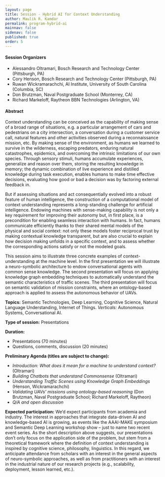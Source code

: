 ```yaml
---
layout: page
title: Session - Hybrid AI for Context Understanding
author: Maulik R. Kamdar
permalink: program-hybrid-ai
mainnav: false
sidenav: false
published: true
order: 5
---
```


#### Session Organizers
- Alessandro Oltramari, Bosch Research and Technology Center (Pittsburgh, PA) 
- Cory Henson, Bosch Research and Technology Center (Pittsburgh, PA) 
- Ruwan Wickramarachchi, AI Institute, University of South Carolina (Columbia, SC) 
- Don Brutzman, Naval Postgraduate School (Monterrey, CA) 
- Richard Markeloff, Raytheon BBN Technologies (Arlington, VA)

#### Abstract 
Context understanding can be conceived as the capability of making sense of a broad range of situations, e.g. a particular arrangement of cars and pedestrians on a city intersection, a conversation during a customer service call, natural features and other activities observed during a reconnaissance mission, etc. By making sense of the environment, as humans we learned to survive in the wilderness, escaping predators, enduring natural catastrophes, epidemics, and overcoming the intrinsic limitations of our own species. Through sensory stimuli, humans accumulate experiences, generalize and reason over them, storing the resulting knowledge in memory; the dynamic combination of live experience and distilled knowledge during task execution, enables humans to make time effective decisions, evaluating how good or bad a decision was by factoring external feedback in. 

But if assessing situations and act consequentially evolved into a robust feature of human intelligence, the construction of a computational model of context understanding represents a long-standing challenge for artificial intelligence. Endowing machines with sense-making capability is not only a key requirement for improving their autonomy but, in first place, is a precondition for enabling seamless interaction with humans. In fact, humans communicate efficiently thanks to their shared mental models of the physical and social context: not only these models foster reciprocal trust by making contextual knowledge transparent, but are also crucial to explain how decision making unfolds in a specific context, and to assess whether the corresponding actions satisfy or not the modeled goals. 

This session aims to illustrate three concrete examples of context-understanding at the machine level. In the first presentation we will illustrate a neuro-symbolic architecture to endow conversational agents with common sense knowledge. The second presentation will focus on applying knowledge graph embedding techniques to automatically understand the semantic characteristics of traffic scenes. The third presentation will focus on semantic validation of mission constraints, where an ontology-based approach is applied to assess the autonomous behavior of UAVs. 

**Topics:** Semantic Technologies, Deep Learning, Cognitive Science, Natural Language Understanding, Internet of Things. *Verticals:* Autonomous Systems, Conversational AI. 

**Type of session:** Presentations 

**Duration:**
- Presentations (70 minutes) 
- Questions, comments, discussion (20 minutes) 

**Preliminary Agenda (titles are subject to change):**
- *Introduction: What does it mean for a machine to understand context?* (Oltramari) 
- *Building Chatbots that understand Commonsense* (Oltramari) 
- *Understanding Traffic Scenes using Knowledge Graph Embeddings* (Henson, Wickramarachchi) 
- *Validating UAVs' missions using ontology-based reasoning* (Don Brutzman, Naval Postgraduate School; Richard Markeloff, Raytheon) 
- *Q/A and open discussion* 

**Expected participation:** 
We’d expect participants from academia and industry. The interest in approaches that integrate data-driven AI and knowledge-based AI is growing, as events like the AAAI-MAKE symposium and Semantic Deep Learning workshop show – just to name two recent event series. As the short description above suggests, our presentations don’t only focus on the application side of the problem, but stem from a theoretical framework where the definition of context understanding is inspired by cognitive science, philosophy, linguistics. In this regard, we anticipate attendance from scholars with an interest in the general aspects of neuro-symbolic approaches, as well as from practitioners with an interest in the industrial nature of our research projects (e.g., scalability, deployment, lesson learned, etc.).